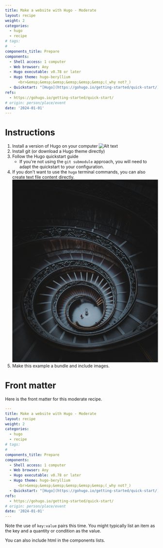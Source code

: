 ```yaml
---
title: Make a website with Hugo - Moderate
layout: recipe
weight: 2
categories:
  - hugo
  - recipe
# tags:
#   - 
components_title: Prepare
components:
  - Shell access: 1 computer
  - Web browser: Any
  - Hugo executable: v0.78 or later
  - Hugo theme: hugo-beryllium
      <br>&emsp;&emsp;&emsp;&emsp;&emsp;&emsp;(_why not?_)
  - Quickstart: "[Hugo](https://gohugo.io/getting-started/quick-start/)"
refs:
  - https://gohugo.io/getting-started/quick-start/
# origin: person/place/event
date: '2024-01-01'
---
```


# Instructions

1. Install a version of Hugo on your computer
    ![Alt text](pexels-allan-feitor-7555440.jpg)
1. Install git (or download a Hugo theme directly)
1. Follow the Hugo quickstart guide
    - If you're not using the `git submodule` approach, you will need to adapt the quickstart to your configuration.
1. If you don't want to use the `hugo` terminal commands, you can also create text file content directly.
    ![Alt text](pexels-anh-nguyen-16961112.jpg)
1. Make this example a bundle and include images.

# Front matter

Here is the front matter for this moderate recipe.

```yaml
---
title: Make a website with Hugo - Moderate
layout: recipe
weight: 2
categories:
  - hugo
  - recipe
# tags:
#   - 
components_title: Prepare
components:
  - Shell access: 1 computer
  - Web browser: Any
  - Hugo executable: v0.78 or later
  - Hugo theme: hugo-beryllium
      <br>&emsp;&emsp;&emsp;&emsp;&emsp;&emsp;(_why not?_)
  - Quickstart: "[Hugo](https://gohugo.io/getting-started/quick-start/)"
refs:
  - https://gohugo.io/getting-started/quick-start/
# origin: person/place/event
date: '2024-01-01'
---
```

Note the use of `key:value` pairs this time. You might typically list an item as the key and a quantity or condition as the value.

You can also include html in the components lists.
